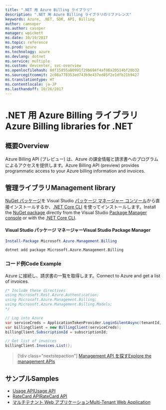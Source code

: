 ```yaml
---
title: ".NET 用 Azure Billing ライブラリ"
description: ".NET 用 Azure Billing ライブラリのリファレンス"
keywords: Azure, .NET, SDK, API, Billing
author: camsoper
ms.author: casoper
manager: wpickett
ms.date: 10/19/2017
ms.topic: reference
ms.prod: azure
ms.technology: azure
ms.devlang: dotnet
ms.service: multiple
ms.custom: devcenter, svc-overview
ms.openlocfilehash: 8df15d55a80991f29b694f4af06a20514bf20b32
ms.sourcegitcommit: 2c08a778353ed743b9e437ed85f2e1dfb21b9427
ms.translationtype: HT
ms.contentlocale: ja-JP
ms.lasthandoff: 10/26/2017
---
```

# <a name="azure-billing-libraries-for-net"></a><span data-ttu-id="11ae6-104">.NET 用 Azure Billing ライブラリ</span><span class="sxs-lookup"><span data-stu-id="11ae6-104">Azure Billing libraries for .NET</span></span>

## <a name="overview"></a><span data-ttu-id="11ae6-105">概要</span><span class="sxs-lookup"><span data-stu-id="11ae6-105">Overview</span></span>

<span data-ttu-id="11ae6-106">Azure Billing API (プレビュー) は、Azure の課金情報と請求書へのプログラムによるアクセスを提供します。</span><span class="sxs-lookup"><span data-stu-id="11ae6-106">Azure Billing API (preview) provides programmatic access to your Azure billing information and invoices.</span></span>

## <a name="management-library"></a><span data-ttu-id="11ae6-107">管理ライブラリ</span><span class="sxs-lookup"><span data-stu-id="11ae6-107">Management library</span></span>

<span data-ttu-id="11ae6-108">[NuGet パッケージ](https://www.nuget.org/packages/Microsoft.Azure.Management.Billing)を Visual Studio [パッケージ マネージャー コンソール][PackageManager]から直接インストールするか、[.NET Core CLI][DotNetCLI] を使ってインストールします。</span><span class="sxs-lookup"><span data-stu-id="11ae6-108">Install the [NuGet package](https://www.nuget.org/packages/Microsoft.Azure.Management.Billing) directly from the Visual Studio [Package Manager console][PackageManager] or with the [.NET Core CLI][DotNetCLI].</span></span>

#### <a name="visual-studio-package-manager"></a><span data-ttu-id="11ae6-109">Visual Studio パッケージ マネージャー</span><span class="sxs-lookup"><span data-stu-id="11ae6-109">Visual Studio Package Manager</span></span>

```powershell
Install-Package Microsoft.Azure.Management.Billing
```

```bash
dotnet add package Microsoft.Azure.Management.Billing
```

### <a name="code-example"></a><span data-ttu-id="11ae6-110">コード例</span><span class="sxs-lookup"><span data-stu-id="11ae6-110">Code Example</span></span>

<span data-ttu-id="11ae6-111">Azure に接続し、請求書の一覧を取得します。</span><span class="sxs-lookup"><span data-stu-id="11ae6-111">Connect to Azure and get a list of invoices.</span></span>

```csharp
/* Include these directives
using Microsoft.Rest.Azure.Authentication;
using Microsoft.Azure.Management.Billing;
using Microsoft.Azure.Management.Billing.Models;
*/

// Log into Azure
var serviceCreds = ApplicationTokenProvider.LoginSilentAsync(tenantId, clientId, secret);
var billingClient = new BillingClient(serviceCreds);
billingClient.SubscriptionId = subscriptionId;

// Get list of invoices
billingClient.Invoices.List();
```

> [!div class="nextstepaction"]
> [<span data-ttu-id="11ae6-112">Management API を探す</span><span class="sxs-lookup"><span data-stu-id="11ae6-112">Explore the management APIs</span></span>](/dotnet/api/overview/azure/billing/management)

## <a name="samples"></a><span data-ttu-id="11ae6-113">サンプル</span><span class="sxs-lookup"><span data-stu-id="11ae6-113">Samples</span></span>

* [<span data-ttu-id="11ae6-114">Usage API</span><span class="sxs-lookup"><span data-stu-id="11ae6-114">Usage API</span></span>](https://github.com/Azure-Samples/billing-dotnet-usage-api)
* [<span data-ttu-id="11ae6-115">RateCard API</span><span class="sxs-lookup"><span data-stu-id="11ae6-115">RateCard API</span></span>](https://github.com/Azure-Samples/billing-dotnet-ratecard-api)
* [<span data-ttu-id="11ae6-116">マルチテナント Web アプリケーション</span><span class="sxs-lookup"><span data-stu-id="11ae6-116">Multi-Tenant Web Application</span></span>](https://github.com/Azure-Samples/billing-dotnet-webapp-multitenant)

[PackageManager]: https://docs.microsoft.com/nuget/tools/package-manager-console
[DotNetCLI]: https://docs.microsoft.com/dotnet/core/tools/dotnet-add-package
